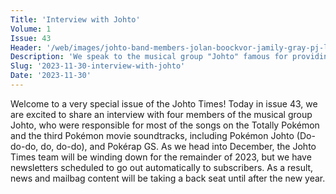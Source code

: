 ```yaml
---
Title: 'Interview with Johto'
Volume: 1
Issue: 43
Header: '/web/images/johto-band-members-jolan-boockvor-jamily-gray-pj-lequerica-shauna-mccoy-shareef-mcqueen-elan-rivera.jpeg'
Description: 'We speak to the musical group "Johto" famous for providing vocals for themes such as the Pokémon Johto Journeys anime series, and the Gold & Silver Poké Rap! We also have the latest news and mailbag!'
Slug: '2023-11-30-interview-with-johto'
Date: '2023-11-30'
---
```

Welcome to a very special issue of the Johto Times! Today in issue 43, we are excited to share an interview with four members of the musical group Johto, who were responsible for most of the songs on the Totally Pokémon and the third Pokémon movie soundtracks, including Pokémon Johto (Do-do-do, do, do-do), and Pokérap GS.
As we head into December, the Johto Times team will be winding down for the remainder of 2023, but we have newsletters scheduled to go out automatically to subscribers. As a result, news and mailbag content will be taking a back seat until after the new year.